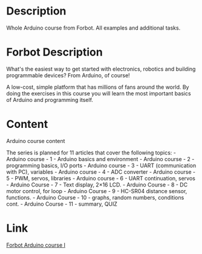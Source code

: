 # Description
Whole Arduino course from Forbot. All examples and additional tasks.

# Forbot Description
What's the easiest way to get started with electronics, robotics and building programmable devices? From Arduino, of course!

A low-cost, simple platform that has millions of fans around the world. By doing the exercises in this course you will learn the most important basics of Arduino and
programming itself.

# Content
Arduino course content

The series is planned for 11 articles that cover the following topics:
    - Arduino course - 1 - Arduino basics and environment
    - Arduino course - 2 - programming basics, I/O ports
    - Arduino course - 3 - UART (communication with PC), variables
    - Arduino course - 4 - ADC converter
    - Arduino course - 5 - PWM, servos, libraries
    - Arduino course - 6 - UART continuation, servos
    - Arduino Course - 7 - Text display, 2×16 LCD.
    - Arduino Course - 8 - DC motor control, for loop
    - Arduino Course - 9 - HC-SR04 distance sensor, functions.
    - Arduino Course - 10 - graphs, random numbers, conditions cont.
    - Arduino Course - 11 - summary, QUIZ

# Link
<a href = https://forbot.pl/blog/kurs-arduino-podstawy-programowania-spis-tresci-kursu-id5290> Forbot Arduino course I </a>
